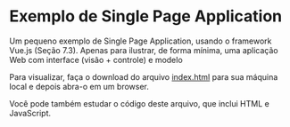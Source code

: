 # Exemplo de Single Page Application

Um pequeno exemplo de Single Page Application, usando o framework Vue.js (Seção 7.3). Apenas para ilustrar, de forma mínima, uma aplicação Web  com interface (visão + controle) e modelo

Para visualizar, faça o download do arquivo [index.html](https://github.com/mtov/ESM-ExemplosCodigo/blob/master/cap7/spa/index.html) para sua máquina local e depois abra-o em um browser.

Você pode também estudar o código deste arquivo, que inclui HTML e JavaScript.
